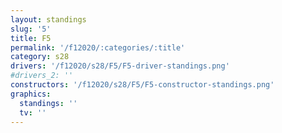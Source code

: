 ```yaml
---
layout: standings
slug: '5'
title: F5
permalink: '/f12020/:categories/:title'
category: s28
drivers: '/f12020/s28/F5/F5-driver-standings.png'
#drivers_2: ''
constructors: '/f12020/s28/F5/F5-constructor-standings.png'
graphics:
  standings: ''
  tv: ''
---
```


